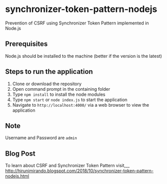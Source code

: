 # synchronizer-token-pattern-nodejs
Prevention of CSRF using Synchronizer Token Pattern implemented in Node.js

## Prerequisites
Node.js should be installed to the machine
(better if the version is the latest)

## Steps to run the application
1. Clone or download the repository
2. Open command prompt in the containing folder
3. Type `npm install` to install the node modules
4. Type `npm start` or `node index.js` to start the application
5. Navigate to `http://localhost:4000/` via a web browser to view the application

## Note
Username and Password are `admin`

## Blog Post
To learn about CSRF and Synchronizer Token Pattern visit,__
http://hirunimirando.blogspot.com/2018/10/synchronizer-token-pattern-nodejs.html
